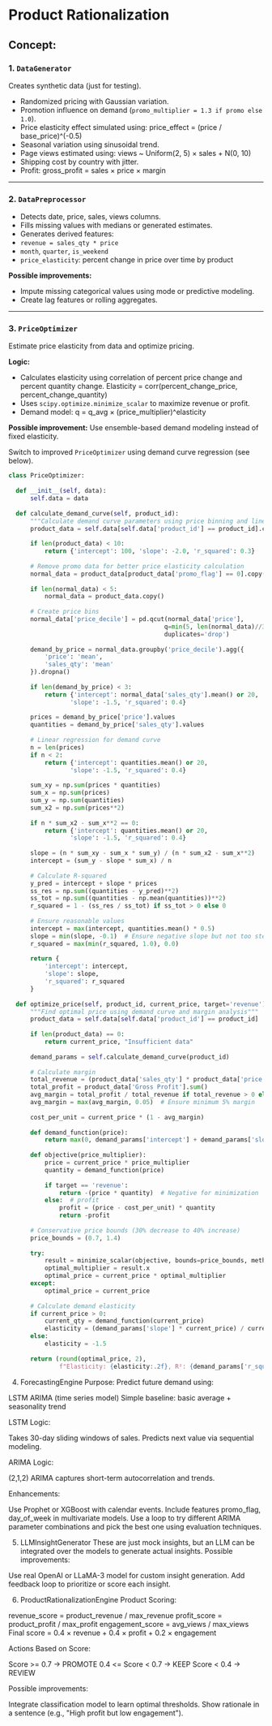 # Product Rationalization 

## Concept:

### 1. `DataGenerator`

Creates synthetic data (just for testing).

* Randomized pricing with Gaussian variation.
* Promotion influence on demand (`promo_multiplier = 1.3 if promo else 1.0`).
* Price elasticity effect simulated using:
price_effect = (price / base_price)^(-0.5)
* Seasonal variation using sinusoidal trend.
* Page views estimated using:
views ~ Uniform(2, 5) × sales + N(0, 10)
* Shipping cost by country with jitter.
* Profit:
gross_profit = sales × price × margin

---

### 2. `DataPreprocessor`

* Detects date, price, sales, views columns.
* Fills missing values with medians or generated estimates.
* Generates derived features:
* `revenue = sales_qty * price`
* `month`, `quarter`, `is_weekend`
* `price_elasticity`: percent change in price over time by product

**Possible improvements:**

* Impute missing categorical values using mode or predictive modeling.
* Create lag features or rolling aggregates.

---

### 3. `PriceOptimizer` 

Estimate price elasticity from data and optimize pricing.

**Logic:**

* Calculates elasticity using correlation of percent price change and percent quantity change.
Elasticity = corr(percent_change_price, percent_change_quantity)
* Uses `scipy.optimize.minimize_scalar` to maximize revenue or profit.
* Demand model:
q = q_avg × (price_multiplier)^elasticity

**Possible improvement:**
Use ensemble-based demand modeling instead of fixed elasticity.

Switch to improved `PriceOptimizer` using demand curve regression (see below).

```python
class PriceOptimizer:
  
  def __init__(self, data):
      self.data = data
      
  def calculate_demand_curve(self, product_id):
      """Calculate demand curve parameters using price binning and linear regression"""
      product_data = self.data[self.data['product_id'] == product_id].copy()
      
      if len(product_data) < 10:
          return {'intercept': 100, 'slope': -2.0, 'r_squared': 0.3}
      
      # Remove promo data for better price elasticity calculation
      normal_data = product_data[product_data['promo_flag'] == 0].copy()
      
      if len(normal_data) < 5:
          normal_data = product_data.copy()
      
      # Create price bins 
      normal_data['price_decile'] = pd.qcut(normal_data['price'], 
                                           q=min(5, len(normal_data)//3), 
                                           duplicates='drop')
      
      demand_by_price = normal_data.groupby('price_decile').agg({
          'price': 'mean',
          'sales_qty': 'mean'
      }).dropna()
      
      if len(demand_by_price) < 3:
          return {'intercept': normal_data['sales_qty'].mean() or 20, 
                 'slope': -1.5, 'r_squared': 0.4}
      
      prices = demand_by_price['price'].values
      quantities = demand_by_price['sales_qty'].values
      
      # Linear regression for demand curve
      n = len(prices)
      if n < 2:
          return {'intercept': quantities.mean() or 20, 
                 'slope': -1.5, 'r_squared': 0.4}
          
      sum_xy = np.sum(prices * quantities)
      sum_x = np.sum(prices)
      sum_y = np.sum(quantities)
      sum_x2 = np.sum(prices**2)
      
      if n * sum_x2 - sum_x**2 == 0:
          return {'intercept': quantities.mean() or 20, 
                 'slope': -1.5, 'r_squared': 0.4}
          
      slope = (n * sum_xy - sum_x * sum_y) / (n * sum_x2 - sum_x**2)
      intercept = (sum_y - slope * sum_x) / n
      
      # Calculate R-squared
      y_pred = intercept + slope * prices
      ss_res = np.sum((quantities - y_pred)**2)
      ss_tot = np.sum((quantities - np.mean(quantities))**2)
      r_squared = 1 - (ss_res / ss_tot) if ss_tot > 0 else 0
      
      # Ensure reasonable values
      intercept = max(intercept, quantities.mean() * 0.5)
      slope = min(slope, -0.1)  # Ensure negative slope but not too steep
      r_squared = max(min(r_squared, 1.0), 0.0)
      
      return {
          'intercept': intercept,
          'slope': slope,
          'r_squared': r_squared
      }
  
  def optimize_price(self, product_id, current_price, target='revenue'):
      """Find optimal price using demand curve and margin analysis"""
      product_data = self.data[self.data['product_id'] == product_id]
      
      if len(product_data) == 0:
          return current_price, "Insufficient data"
      
      demand_params = self.calculate_demand_curve(product_id)
      
      # Calculate margin 
      total_revenue = (product_data['sales_qty'] * product_data['price']).sum()
      total_profit = product_data['Gross Profit'].sum()
      avg_margin = total_profit / total_revenue if total_revenue > 0 else 0.15
      avg_margin = max(avg_margin, 0.05)  # Ensure minimum 5% margin
      
      cost_per_unit = current_price * (1 - avg_margin)
      
      def demand_function(price):
          return max(0, demand_params['intercept'] + demand_params['slope'] * price)
      
      def objective(price_multiplier):
          price = current_price * price_multiplier
          quantity = demand_function(price)
          
          if target == 'revenue':
              return -(price * quantity)  # Negative for minimization
          else:  # profit
              profit = (price - cost_per_unit) * quantity
              return -profit
      
      # Conservative price bounds (30% decrease to 40% increase)
      price_bounds = (0.7, 1.4)
      
      try:
          result = minimize_scalar(objective, bounds=price_bounds, method='bounded')
          optimal_multiplier = result.x
          optimal_price = current_price * optimal_multiplier
      except:
          optimal_price = current_price
      
      # Calculate demand elasticity
      if current_price > 0:
          current_qty = demand_function(current_price)
          elasticity = (demand_params['slope'] * current_price) / current_qty if current_qty > 0 else -1.5
      else:
          elasticity = -1.5
      
      return (round(optimal_price, 2), 
              f"Elasticity: {elasticity:.2f}, R²: {demand_params['r_squared']:.2f}")
```



4. ForecastingEngine
Purpose: Predict future demand using:

LSTM
ARIMA (time series model)
Simple baseline: basic average + seasonality trend

LSTM Logic:

Takes 30-day sliding windows of sales.
Predicts next value via sequential modeling.

ARIMA Logic:

(2,1,2) ARIMA captures short-term autocorrelation and trends.

Enhancements:

Use Prophet or XGBoost with calendar events.
Include features promo_flag, day_of_week in multivariate models.
Use a loop to try different ARIMA parameter combinations and pick the best one using evaluation techniques.


5. LLMInsightGenerator
These are just mock insights, but an LLM can be integrated over the models to generate actual insights.
Possible improvements:

Use real OpenAI or LLaMA-3 model for custom insight generation.
Add feedback loop to prioritize or score each insight.


6. ProductRationalizationEngine
Product Scoring:

revenue_score = product_revenue / max_revenue
profit_score = product_profit / max_profit
engagement_score = avg_views / max_views
Final score = 0.4 × revenue + 0.4 × profit + 0.2 × engagement

Actions Based on Score:

Score >= 0.7 → PROMOTE
0.4 <= Score < 0.7 → KEEP
Score < 0.4 → REVIEW

Possible improvements:

Integrate classification model to learn optimal thresholds.
Show rationale in a sentence (e.g., "High profit but low engagement").

